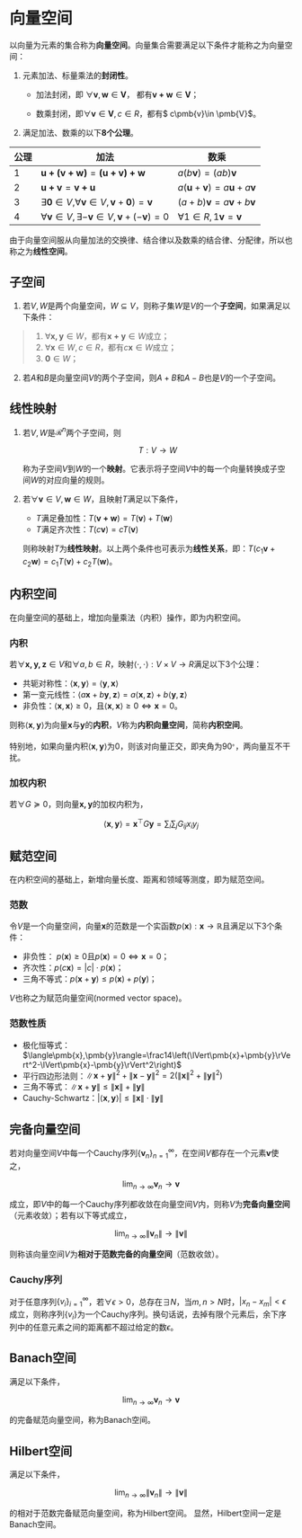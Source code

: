 # 向量空间


以向量为元素的集合称为**向量空间**。向量集合需要满足以下条件才能称之为向量空间：

1. 元素加法、标量乘法的**封闭性**。

   - 加法封闭，即 $\forall \pmb{v},\pmb{w}\in \pmb{V}$， 都有$\pmb{v+w }\in \pmb{V}$；

   - 数乘封闭，即$\forall \pmb{v}\in \pmb{V},c\in R$，都有$ c\pmb{v}\in \pmb{V}$。

2. 满足加法、数乘的以下**8个公理**。

| 公理 | 加法                                                         | 数乘                                               |
| ---- | ------------------------------------------------------------ | -------------------------------------------------- |
| 1    | $\pmb{u+(v+w)}=\pmb{(u+v)+w}$                          | $a(b\pmb{v})=(ab)\pmb{v}$                    |
| 2    | $\pmb{u+v}=\pmb{v+u}$                                  | $a(\pmb{u}+\pmb{v})=a\pmb{u}+a\pmb{v}$ |
| 3    | $\exists \pmb{0}\in V$,$\forall \pmb{v}\in V, \pmb{v}+\pmb{0})=\pmb{v}$ | $(a+b)\pmb{v}=a\pmb{v}+b\pmb{v}$          |
| 4    | $\forall \pmb{v}\in V, \exists -\pmb{v}\in V, \pmb{v}+(-\pmb{v})=0$ | $\forall 1\in R, 1\pmb{v}=\pmb{v}$           |

由于向量空间服从向量加法的交换律、结合律以及数乘的结合律、分配律，所以也称之为**线性空间**。




## 子空间

1. 若$V,W$是两个向量空间，$W\subseteq V$，则称子集$W$是$V$的一个**子空间**，如果满足以下条件：

>1. $\forall \pmb{x,y}\in W$，都有$\pmb{x+y}\in W$成立；
>2. $\forall \pmb{x}\in W, c\in R$，都有$c\pmb{x}\in W$成立；
>3. $\pmb{0}\in W$；



2. 若$A$和$B$是向量空间$V$的两个子空间，则$A+B$和$A-B$也是$V$的一个子空间。



## 线性映射

1. 若$V,W$是$\mathcal{R}^n$两个子空间，则

   
   $$
   T:V\rightarrow W
   $$
   

   称为子空间$V$到$W$的一个**映射**。它表示将子空间$V$中的每一个向量转换成子空间$W$的对应向量的规则。

   

2. 若$\forall \pmb{v}\in V, \pmb{w}\in W$，且映射$T$满足以下条件，

   - $T$满足叠加性：$T( \pmb{v+w})=T( \pmb{v})+T( \pmb{w})$
   - $T$满足齐次性：$T(c \pmb{v})=cT( \pmb{v})$

   则称映射$T$为**线性映射**。以上两个条件也可表示为**线性关系**，即：$T(c_1\pmb{v}+c_2\pmb{w})=c_1T(\pmb{v})+c_2T(\pmb{w})$。



## 内积空间

在向量空间的基础上，增加向量乘法（内积）操作，即为内积空间。

### 内积

若$\forall \pmb{x,y,z}\in V$和$\forall a,b\in R$，映射$\langle\cdot,\cdot\rangle: V\times V \rightarrow R$满足以下3个公理：

- 共轭对称性：$\langle\pmb{x},\pmb{y}\rangle=\langle\pmb{y},\pmb{x}\rangle$
- 第一变元线性：$\langle a\pmb{x}+b\pmb{y},\pmb{z}\rangle=a\langle \pmb{x},\pmb{z}\rangle+b\langle \pmb{y},\pmb{z}\rangle$
- 非负性：$\langle\pmb{x},\pmb{x}\rangle\ge 0$，且$\langle\pmb{x},\pmb{x}\rangle\ge 0\Leftrightarrow \pmb{x}=0$。

则称$\langle \pmb{x},\pmb{y}\rangle$为向量$\pmb{x}$与$\pmb{y}$的**内积**，$V$称为**内积向量空间**，简称**内积空间**。



特别地，如果向量内积$\langle\pmb{x},\pmb{y}\rangle$为0，则该对向量正交，即夹角为$90^。$，两向量互不干扰。

### 加权内积

若$\forall G\succeq 0$，则向量$\pmb{x,y}$的加权内积为，


$$
\langle \pmb{x},\pmb{y}\rangle=\pmb{x}^\top G\pmb{y}=\sum_i\sum_j G_{ij}x_iy_j
$$




## 赋范空间

在内积空间的基础上，新增向量长度、距离和领域等测度，即为赋范空间。

### 范数

令$V$是一个向量空间，向量$\pmb{x}$的范数是一个实函数$p(\pmb{x}):\pmb{x}\rightarrow \mathbb{R}$且满足以下3个条件：

- 非负性： $p(\pmb{x})\ge 0$且$p(\pmb{x})=0\Leftrightarrow \pmb{x}=0$；
- 齐次性：$p(c\pmb{x})=|c|\cdot p(\pmb{x})$；
- 三角不等式：$p(\pmb{x}+\pmb{y})\le p(\pmb{x})+p(\pmb{y})$；

$V$也称之为赋范向量空间(normed vector space)。

### 范数性质

- 极化恒等式：$\langle\pmb{x},\pmb{y}\rangle=\frac14\left(\lVert\pmb{x}+\pmb{y}\rVert^2-\lVert\pmb{x}-\pmb{y}\rVert^2\right)$
- 平行四边形法则：$\lVert\pmb{x}+\pmb{y}\rVert^2+\lVert\pmb{x}-\pmb{y}\rVert^2=2\left(\lVert\pmb{x}\rVert^2+\lVert\pmb{y}\rVert^2\right)$
- 三角不等式：$\lVert \pmb{x}+\pmb{y}\rVert\le\lVert\pmb{x}\rVert+\lVert \pmb{y}\rVert$
- Cauchy-Schwartz：$|\langle\pmb{x},\pmb{y}\rangle|\leq\lVert\pmb{x}\rVert\cdot\lVert \pmb{y}\rVert$



## 完备向量空间

若对向量空间$V$中每一个Cauchy序列$\{\pmb{v}_n\}_{n=1}^\infty$，在空间$V$都存在一个元素$\pmb{v}$使之，


$$
\lim_{n\rightarrow\infty}\pmb{v}_n\rightarrow\pmb{v}
$$


成立，即$V$中的每一个Cauchy序列都收敛在向量空间$V$内，则称$V$为**完备向量空间**（元素收敛）；若有以下等式成立，


$$
\lim_{n\rightarrow \infty}\lVert\pmb{v}_n \rVert\rightarrow\lVert\pmb{v}\rVert
$$


则称该向量空间$V$为**相对于范数完备的向量空间**（范数收敛）。

### Cauchy序列

对于任意序列$\{v_i\}_{i=1}^\infty$，若$\forall \epsilon >0$，总存在$\exists N$，当$m,n>N$时，$|x_n-x_m|<\epsilon$成立，则称序列$\{v_i\}$为一个Cauchy序列。换句话说，去掉有限个元素后，余下序列中的任意元素之间的距离都不超过给定的数$\epsilon$。





## Banach空间

满足以下条件，


$$
\lim_{n\rightarrow \infty}\pmb{v}_n \rightarrow \pmb{v}
$$


的完备赋范向量空间，称为Banach空间。





## Hilbert空间

满足以下条件，


$$
\lim_{n\rightarrow\infty}\lVert \pmb{v}_n\rVert\rightarrow\lVert \pmb{v}\rVert
$$


的相对于范数完备赋范向量空间，称为Hilbert空间。 显然，Hilbert空间一定是Banach空间。

